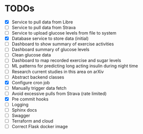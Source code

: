 # TODOs

- [X] Service to pull data from Libre
- [ ] Service to pull data from Strava
- [ ] Service to upload glucose levels from file to system
- [X] Database service to store data (initial)
- [ ] Dashboard to show summary of exercise activities
- [ ] Dashboard summary of glucose levels
- [ ] Clean glucose data
- [ ] Dashboard to map recorded exercise and sugar levels
- [ ] ML patterns for predicting long acting insulin during night time
- [ ] Research current studies in this area on arXiv
- [ ] Abstract backend classes
- [X] Configure cron job
- [ ] Manually trigger data fetch
- [ ] Avoid excessive pulls from Strava (rate limited)
- [X] Pre commit hooks
- [ ] Logging
- [ ] Sphinx docs
- [ ] Swagger
- [ ] Terraform and cloud
- [ ] Correct Flask docker image
